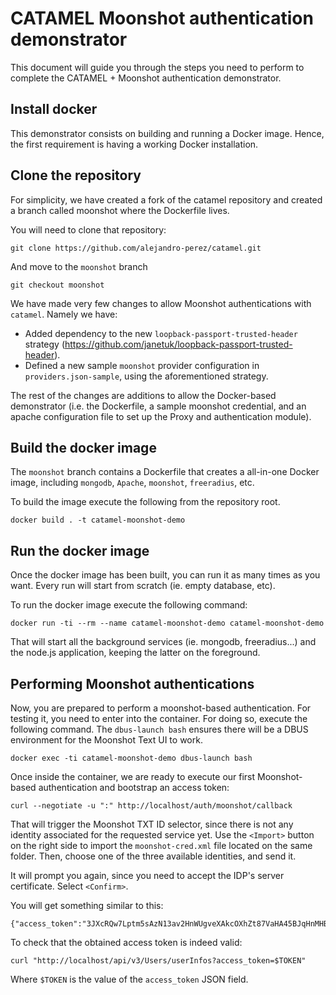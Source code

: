 # CATAMEL Moonshot authentication demonstrator
This document will guide you through the steps you need to perform to complete the CATAMEL + Moonshot authentication demonstrator.

## Install docker
This demonstrator consists on building and running a Docker image. Hence, the first requirement is having a working Docker installation.

## Clone the repository
For simplicity, we have created a fork of the catamel repository and created a branch called moonshot where the Dockerfile lives.

You will need to clone that repository:
```
git clone https://github.com/alejandro-perez/catamel.git
```

And move to the `moonshot` branch
```
git checkout moonshot
```
We have made very few changes to allow Moonshot authentications with `catamel`. Namely we have:
* Added dependency to the new `loopback-passport-trusted-header` strategy (https://github.com/janetuk/loopback-passport-trusted-header).
* Defined a new sample `moonshot` provider configuration in `providers.json-sample`, using the aforementioned strategy.

The rest of the changes are additions to allow the Docker-based demonstrator (i.e. the Dockerfile, a sample moonshot credential, and an apache configuration file to set up the Proxy and authentication module).

## Build the docker image
The `moonshot` branch contains a Dockerfile that creates a all-in-one Docker image, including `mongodb`, `Apache`, `moonshot`, `freeradius`, etc.

To build the image execute the following from the repository root.
```
docker build . -t catamel-moonshot-demo
```

## Run the docker image
Once the docker image has been built, you can run it as many times as you want. Every run will start from scratch (ie. empty database, etc).

To run the docker image execute the following command:
```
docker run -ti --rm --name catamel-moonshot-demo catamel-moonshot-demo
```

That will start all the background services (ie. mongodb, freeradius...) and the node.js application, keeping the latter on the foreground.

## Performing Moonshot authentications
Now, you are prepared to perform a moonshot-based authentication. For testing it, you need to enter into the container.
For doing so, execute the following command. The `dbus-launch bash` ensures there will be a DBUS environment for the Moonshot Text UI to work.

```
docker exec -ti catamel-moonshot-demo dbus-launch bash
```

Once inside the container, we are ready to execute our first Moonshot-based authentication and bootstrap an access token:
```
curl --negotiate -u ":" http://localhost/auth/moonshot/callback
```
That will trigger the Moonshot TXT ID selector, since there is not any identity associated for the requested service yet. Use the `<Import>` button on the right side to import the `moonshot-cred.xml` file located on the same folder. Then, choose one of the three available identities, and send it.

It will prompt you again, since you need to accept the IDP's server certificate. Select `<Confirm>`.

You will get something similar to this:
```
{"access_token":"3JXcRQw7Lptm5sAzN13av2HnWUgveXAkcOXhZt87VaHA45BJqHnMHBbAFfYjOAKK","userId":"5ca4b3a20f34be008f7a3fdb"}
```

To check that the obtained access token is indeed valid:
```
curl "http://localhost/api/v3/Users/userInfos?access_token=$TOKEN"
```
Where `$TOKEN` is the value of the `access_token` JSON field.


